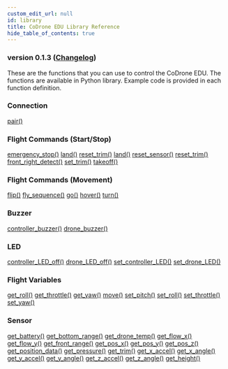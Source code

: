 ```yaml
---
custom_edit_url: null
id: library
title: CoDrone EDU Library Reference
hide_table_of_contents: true
---
```


<h3 class="homeDocLandingVersion">version 0.1.3 (<a class="orange-link" href="/doc-v2/docs/codrone-mini/python/changelog">Changelog</a>)</h3>
These are the functions that you can use to control the CoDrone EDU. The functions are available in Python library. Example code is provided in each function definition.

<div class="boxLanding">
  <div class="parentContainer">
  <div class="box-reference-shadow">
  <h3>Connection</h3>
    <a href="/doc-v2/docs/codrone-edu/python/Connection/01-pair">pair()</a>
    <br />
   </div>
    <div class="box-reference-shadow margin-top-30"> 
        <h3>Flight Commands (Start/Stop)</h3>
            <a href="/doc-v2/docs/codrone-edu/python/Flight-Commands-Start-Stop/01-emergency_stop">emergency_stop()</a>
            <a href="/doc-v2/docs/codrone-edu/python/Flight-Commands-Start-Stop/02-land">land()</a>
            <a href="/docs/codrone-edu/python/Flight-Commands-Start-Stop/03-reset_trim">reset_trim()</a>
            <a href="/doc-v2/docs/codrone-mini/python/Flight-Commands-Start-Stop/land">land()</a>
            <a href="/doc-v2/docs/codrone-mini/python/Flight-Commands-Start-Stop/reset-sensor">reset_sensor()</a>
            <a href="/doc-v2/docs/codrone-mini/python/Flight-Commands-Start-Stop/reset-trim">reset_trim()</a>
            <a href="#">front_right_detect()</a>
            <a href="/doc-v2/docs/codrone-mini/python/Flight-Commands-Start-Stop/set-trim">set_trim()</a>
            <a href="/doc-v2/docs/codrone-mini/python/Flight-Commands-Start-Stop/take-off">takeoff()</a>
    </div>
    <div class="box-reference-shadow margin-top-30"> 
        <h3>Flight Commands (Movement)</h3>
        <a href="/doc-v2/docs/codrone-mini/python/Flight-Commands-Movement/flip">flip()</a>
        <a href="/doc-v2/docs/codrone-mini/python/Flight-Commands-Movement/fly-sequence">fly_sequence()</a>
        <a href="/doc-v2/docs/codrone-mini/python/Flight-Commands-Movement/go">go()</a>
        <a href="/doc-v2/docs/codrone-mini/python/Flight-Commands-Movement/hover">hover()</a>
        <a href="/doc-v2/docs/codrone-mini/python/Flight-Commands-Movement/turn">turn()</a>
  </div>
    <div class="box-reference-shadow margin-top-30"> 
        <h3>Buzzer</h3>
         <a href="/doc-v2/docs/codrone-edu/python/Buzzer/01-controller_buzzer/">controller_buzzer()</a>
         <a href="/doc-v2/docs/codrone-edu/python/Buzzer/02-drone_buzzer/">drone_buzzer()</a>      
  </div>
    <div class="box-reference-shadow margin-top-30"> 
        <h3>LED</h3>
        <a href="/doc-v2/docs/codrone-edu/python/LED/01-controller_LED_off">controller_LED_off()</a>
        <a href="/doc-v2/docs/codrone-edu/python/LED/02-drone_LED_off">drone_LED_off()</a>
        <a href="/doc-v2/docs/codrone-edu/python/LED/03-set_controller_LED">set_controller_LED()</a>
        <a href="/doc-v2/docs/codrone-edu/python/LED/04-set_drone_LED">set_drone_LED()</a>
  </div>
  </div>
  <div  class="parentContainer">
    <div class="boxLanding">
       <div class="box-reference-shadow"> 
            <h3> Flight Variables</h3>
            <a href="/doc-v2/docs/codrone-mini/python/Flight-Variables/get-roll">get_roll()</a>
            <a href="/doc-v2/docs/codrone-mini/python/Flight-Variables/get-throttle">get_throttle()</a>
            <a href="/doc-v2/docs/codrone-mini/python/Flight-Variables/get-yaw">get_yaw()</a>
            <a href="/doc-v2/docs/codrone-mini/python/Flight-Variables/move">move()</a>
            <a href="/doc-v2/docs/codrone-mini/python/Flight-Variables/get-pitch">set_pitch()</a>
            <a href="/doc-v2/docs/codrone-mini/python/Flight-Variables/set-roll">set_roll()</a>
            <a href="/doc-v2/docs/codrone-mini/python/Flight-Variables/get-throttle">set_throttle()</a>
            <a href="/doc-v2/docs/codrone-mini/python/Flight-Variables/get-yaw">set_yaw()</a>
        </div>
    </div>
     <div class="box-reference-shadow margin-top-30"> 
            <h3>Sensor</h3>
                <a href="/doc-v2/docs/codrone-edu/python/Sensors/01-get_battery">get_battery()</a>
                <a href="/doc-v2/docs/codrone-edu/python/Sensors/02-get_bottom_range">get_bottom_range()</a>
                <a href="/doc-v2/docs/codrone-edu/python/Sensors/03-get_drone_temp">get_drone_temp()</a>
                <a href="/doc-v2/docs/codrone-edu/python/Sensors/05-get_flow_x">get_flow_x()</a>
                <a href="/doc-v2/docs/codrone-edu/python/Sensors/06-get_flow_y">get_flow_y()</a>
                <a href="/doc-v2/docs/codrone-edu/python/Sensors/07-get_front_range">get_front_range()</a>
                <a href="/doc-v2/docs/codrone-edu/python/Sensors/08-get_pos_x">get_pos_x()</a>
                <a href="/doc-v2/docs/codrone-edu/python/Sensors/09-get_pos_y">get_pos_y()</a>
                <a href="/doc-v2/docs/codrone-edu/python/Sensors/10-get_pos_z">get_pos_z()</a>
                <a href="/doc-v2/docs/codrone-edu/python/Sensors/11-get_position_data">get_position_data()</a> 
                <a href="/doc-v2/docs/codrone-edu/python/Sensors/12-get_pressure">get_pressure()</a>
                <a href="/doc-v2/docs/codrone-edu/python/Sensors/13-get_trim">get_trim()</a>
                <a href="/doc-v2/docs/codrone-edu/python/Sensors/14-get_x_accel">get_x_accel()</a> 
                <a href="/doc-v2/docs/codrone-edu/python/Sensors/15-get_x_angle">get_x_angle()</a> 
                <a href="/doc-v2/docs/codrone-edu/python/Sensors/16-get_y_accel">get_y_accel()</a>   
                <a href="/doc-v2/docs/codrone-edu/python/Sensors/17-get_y_angle">get_y_angle()</a> 
                <a href="/doc-v2/docs/codrone-edu/python/Sensors/18-get_z_accel">get_z_accel()</a> 
                <a href="/doc-v2/docs/codrone-edu/python/Sensors/19-get_z_angle">get_z_angle()</a>
                <a href="/doc-v2/docs/codrone-edu/python/Sensors/20-get_height">get_height()</a>                
        </div>
  </div>
</div>
<div class="boxLanding marginTop25">


</div>
